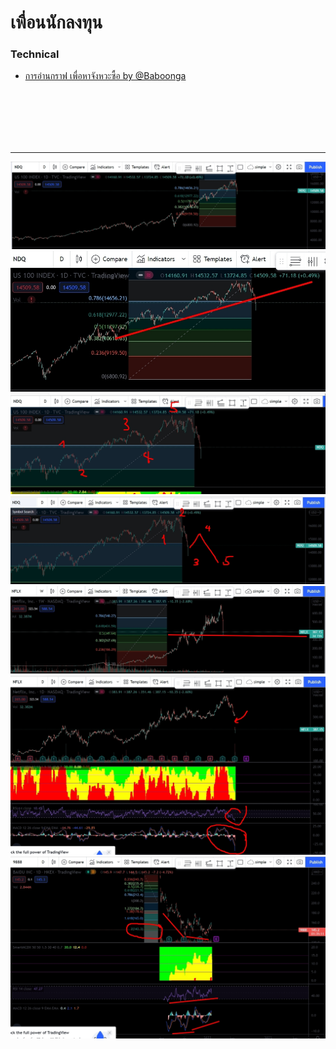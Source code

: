 # เพื่อนนักลงทุน

### Technical
- [การอ่านกราฟ เพื่อหาจังหวะซื้อ by @Baboonga](#technical_timing_a_buy)


<br><br><br><br><br>

-----------------
<div id="technical_timing_a_buy"></div>


![alt_text](/img/technical_timing_a_buy/1643093210142.jpg?raw=true)
![alt_text](/img/technical_timing_a_buy/1643093271611.jpg?raw=true)
![alt_text](/img/technical_timing_a_buy/1643093382976.jpg?raw=true)
![alt_text](/img/technical_timing_a_buy/1643093420775.jpg?raw=true)
![alt_text](/img/technical_timing_a_buy/1643093506769.jpg?raw=true)
![alt_text](/img/technical_timing_a_buy/1643093594009.jpg?raw=true)
![alt_text](/img/technical_timing_a_buy/1643093702620.jpg?raw=true)